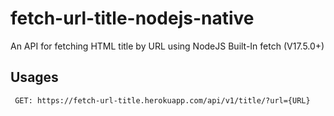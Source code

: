 # fetch-url-title-nodejs-native

An API for fetching HTML title by URL using NodeJS Built-In fetch (V17.5.0+)

## Usages

` GET: https://fetch-url-title.herokuapp.com/api/v1/title/?url={URL}`
